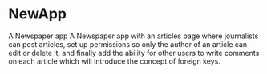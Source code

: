 # NewApp
A Newspaper app
A Newspaper app with an articles page where journalists can post
articles, set up permissions so only the author of an article can edit or delete it, and finally add
the ability for other users to write comments on each article which will introduce the concept
of foreign keys.

